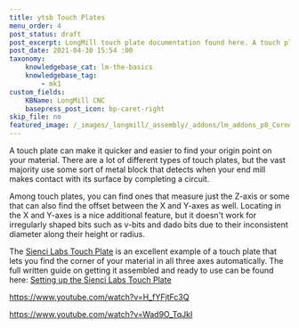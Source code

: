 ```yaml
---
title: ytsb Touch Plates
menu_order: 4
post_status: draft
post_excerpt: LongMill touch plate documentation found here. A touch plate is an easy way to find the origin point on your material, for accurate positioning of the material.
post_date: 2021-04-30 15:54 :00
taxonomy:
    knowledgebase_cat: lm-the-basics
    knowledgebase_tag:
        - mk1
custom_fields:
    KBName: LongMill CNC
    basepress_post_icon: bp-caret-right
skip_file: no
featured_image: /_images/_longmill/_assembly/_addons/lm_addons_p8_Corner.png
---
```


A touch plate can make it quicker and easier to find your origin point on your material. There are a lot of different types of touch plates, but the vast majority use some sort of metal block that detects when your end mill makes contact with its surface by completing a circuit.

Among touch plates, you can find ones that measure just the Z-axis or some that can also find the offset between the X and Y-axes as well. Locating in the X and Y-axes is a nice additional feature, but it doesn't work for irregularly shaped bits such as v-bits and dado bits due to their inconsistent diameter along their height or radius.

The <a href="https://sienci.com/product/touch-plate/" target="_blank" rel="noopener">Sienci Labs Touch Plate</a> is an excellent example of a touch plate that lets you find the corner of your material in all three axes automatically. The full written guide on getting it assembled and ready to use can be found here: <a href="https://resources.sienci.com/view/assembling-add-ons/" target="_blank" rel="noopener">Setting up the Sienci Labs Touch Plate</a>

https://www.youtube.com/watch?v=H_fYFjtFc3Q

https://www.youtube.com/watch?v=Wad9O_TqJkI
